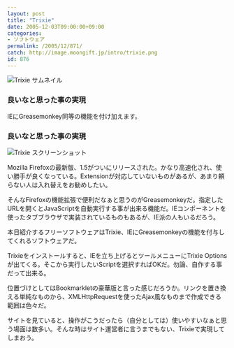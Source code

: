 ```yaml
---
layout: post
title: "Trixie"
date: 2005-12-03T09:00:00+09:00
categories:
- ソフトウェア
permalink: /2005/12/871/
catch: http://image.moongift.jp/intro/trixie.png
id: 876
---
```

 ![Trixie サムネイル](http://image.moongift.jp/intro/trixie.s.png "Trixie サムネイル")
  

### 良いなと思った事の実現
  
IEにGreasemonkey同等の機能を付け加えます。  
<!--more-->  

### 良いなと思った事の実現
  

![Trixie スクリーンショット](http://image.moongift.jp/intro/trixie.png "Trixie スクリーンショット")

  

Mozilla Firefoxの最新版、1.5がついにリリースされた。かなり高速化され、使い勝手が良くなっている。Extensionが対応していないものがあるが、あまり頼らない人は入れ替えをお勧めしたい。

  

そんなFirefoxの機能拡張で便利だなぁと思うのがGreasemonkeyだ。指定したURLを開くとJavaScriptを自動実行する事が出来る機能だ。IEコンポーネントを使ったタブブラウザで実装されているものもあるが、IE派の人もいるだろう。

  

本日紹介するフリーソフトウェアはTrixie、IEにGreasemonkeyの機能を付与してくれるソフトウェアだ。

  

Trixieをインストールすると、IEを立ち上げるとツールメニューにTrixie Optionsが出てくる。そこから実行したいScriptを選択すればOKだ。勿論、自作する事だって出来る。

  

位置づけとしてはBookmarkletの豪華版と言った感じだろうか。リンクを置き換える単純なものから、XMLHttpRequestを使ったAjax風なものまで作成できる範囲は色々だ。

  

サイトを見ていると、操作がこうだったら（自分としては）使いやすいなぁと思う場面は数多い。そんな時はサイト運営者に言うまでもない、Trixieで実現してしまおう。

